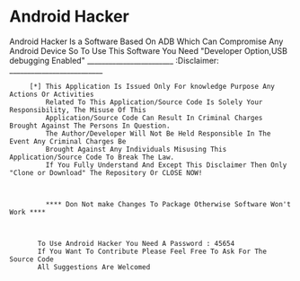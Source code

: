 # Android Hacker
Android Hacker Is a Software Based On ADB Which Can Compromise Any Android Device So To Use This Software You Need "Developer Option,USB debugging Enabled" 
                                    ________________________
                                            :Disclaimer:
                                           __________________________

         [*] This Application Is Issued Only For knowledge Purpose Any Actions Or Activities
             Related To This Application/Source Code Is Solely Your Responsibility, The Misuse Of This
             Application/Source Code Can Result In Criminal Charges Brought Against The Persons In Question.
             The Author/Developer Will Not Be Held Responsible In The Event Any Criminal Charges Be
             Brought Against Any Individuals Misusing This Application/Source Code To Break The Law.
             If You Fully Understand And Except This Disclaimer Then Only "Clone or Download" The Repository Or CLOSE NOW!



             **** Don Not make Changes To Package Otherwise Software Won't Work ****



           To Use Android Hacker You Need A Password : 45654
           If You Want To Contribute Please Feel Free To Ask For The Source Code
           All Suggestions Are Welcomed
